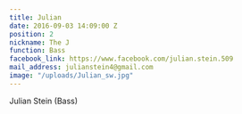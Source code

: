 ```yaml
---
title: Julian
date: 2016-09-03 14:09:00 Z
position: 2
nickname: The J
function: Bass
facebook_link: https://www.facebook.com/julian.stein.509
mail_address: julianstein4@gmail.com
image: "/uploads/Julian_sw.jpg"
---
```


Julian Stein (Bass)